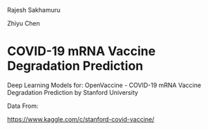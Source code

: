 Rajesh Sakhamuru

Zhiyu Chen
# COVID-19 mRNA Vaccine Degradation Prediction
Deep Learning Models for: OpenVaccine - COVID-19 mRNA Vaccine Degradation Prediction by Stanford University

Data From:

https://www.kaggle.com/c/stanford-covid-vaccine/

